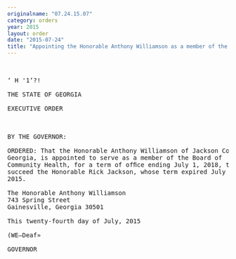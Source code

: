 ```yaml
---
originalname: "07.24.15.07"
category: orders
year: 2015
layout: order
date: "2015-07-24"
title: "Appointing the Honorable Anthony Williamson as a member of the Board of Community Health"
---
```

<pre>
 

‘ H '1‘?!

THE STATE OF GEORGIA

EXECUTIVE ORDER

 

BY THE GOVERNOR:

ORDERED: That the Honorable Anthony Williamson of Jackson County,
Georgia, is appointed to serve as a member of the Board of
Community Health, for a term of ofﬁce ending July 1, 2018, to
succeed the Honorable Rick Jackson, whose term expired July 1,
2015.

The Honorable Anthony Williamson
743 Spring Street
Gainesville, Georgia 30501

This twenty-fourth day of July, 2015

(WE—Deaf»

GOVERNOR

 

 

 

</pre>
